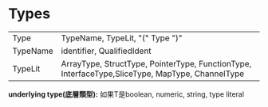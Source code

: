 # Types

|          |         |
|----------|---------|
| Type     | TypeName, TypeLit, "(" Type ")" |
| TypeName | identifier, QualifiedIdent |
| TypeLit  | ArrayType, StructType, PointerType, FunctionType, InterfaceType,SliceType, MapType, ChannelType |

**underlying type(底層類型):** 如果T是boolean, numeric, string, type literal
